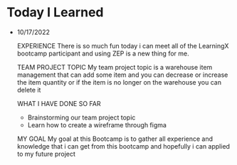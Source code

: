 # Today I Learned

- 10/17/2022

  EXPERIENCE
  There is so much fun today i can meet all of the LearningX bootcamp participant and using ZEP is a new thing for me.
  
  TEAM PROJECT TOPIC
  My team project topic is a warehouse item management that can add some item and you can decrease or increase the item quantity or if the item is no longer on the     warehouse you can delete it
  
  WHAT I HAVE DONE SO FAR
  - Brainstorming our team project topic
  - Learn how to create a wireframe through figma

  MY GOAL
  My goal at this Bootcamp is to gather all experience and knowledge that i can get from this bootcamp and hopefully i can applied to my future project
  
